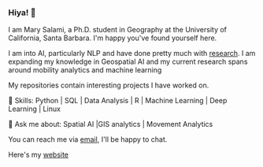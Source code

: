### Hiya! 👋

I am Mary Salami, a Ph.D. student in Geography at the University of California, Santa Barbara. I'm happy you've found yourself here.

I am into AI, particularly NLP and have done pretty much with [research](https://scholar.google.com/citations?hl=en&user=A5wFQmIAAAAJ). I am expanding my knowledge in Geospatial AI and my current research spans around mobility analytics and machine learning 

My repositories contain interesting projects I have worked on.

🌱 Skills: Python | SQL | Data Analysis | R | Machine Learning | Deep Learning | Linux

💬 Ask me about: Spatial AI |GIS analytics | Movement Analytics

You can reach me via [email](mailto:marysalami@ucsb.edu), I'll be happy to chat.

Here's my [website](https://salami-mary.github.io/)

